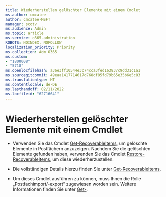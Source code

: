 ```yaml
---
title: Wiederherstellen gelöschter Elemente mit einem Cmdlet
ms.author: cmcatee
author: cmcatee-MSFT
manager: scotv
ms.audience: Admin
ms.topic: article
ms.service: o365-administration
ROBOTS: NOINDEX, NOFOLLOW
localization_priority: Priority
ms.collection: Adm_O365
ms.custom:
- "1800008"
- "5718"
ms.openlocfilehash: a36e3ff10544e3c74cca3fed163837c9dd31c1a1
ms.sourcegitcommit: 49eaa1417714617d768df85fd79b65e35b6e5c83
ms.translationtype: HT
ms.contentlocale: de-DE
ms.lasthandoff: 02/11/2022
ms.locfileid: "62716641"
---
```

# <a name="recover-deleted-items-with-cmdlet"></a>Wiederherstellen gelöschter Elemente mit einem Cmdlet

- Verwenden Sie das Cmdlet [Get-RecoverableItems](https://docs.microsoft.com/powershell/module/exchange/get-recoverableitems?view=exchange-ps&preserve-view=true), um gelöschte Elemente in Postfächern anzuzeigen. Nachdem Sie die gelöschten Elemente gefunden haben, verwenden Sie das Cmdlet [Restore-RecoverableItems](https://docs.microsoft.com/powershell/module/exchange/Restore-RecoverableItems?view=exchange-ps&preserve-view=true), um diese wiederherzustellen.

- Die vollständigen Details hierzu finden Sie unter [Get-RecoverableItems](https://docs.microsoft.com/powershell/module/exchange/get-recoverableitems?view=exchange-ps&preserve-view=true).

- Um dieses Cmdlet ausführen zu können, muss Ihnen die Rolle „Postfachimport/-export“ zugewiesen worden sein. Weitere Informationen finden Sie unter [Get-](https://docs.microsoft.com/powershell/module/exchange/get-recoverableitems?view=exchange-ps&preserve-view=true).

